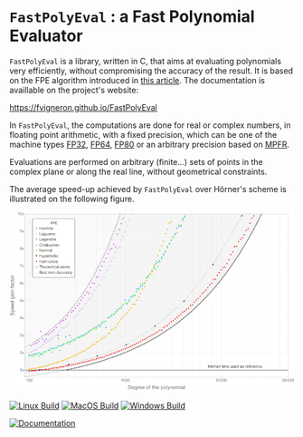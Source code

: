 # `FastPolyEval` : a Fast Polynomial Evaluator

`FastPolyEval` is a library, written in C, that aims at evaluating polynomials very efficiently, without compromising the accuracy of the result. It is based on the FPE algorithm introduced in [this article](https://hal.archives-ouvertes.fr/hal-03820369). The documentation is availlable on the project's website:

https://fvigneron.github.io/FastPolyEval

In `FastPolyEval`, the computations are done for real or complex numbers, in floating point arithmetic, with a fixed precision, which can be one of the machine types [FP32](https://en.wikipedia.org/wiki/Single-precision_floating-point_format),
[FP64](https://en.wikipedia.org/wiki/Double-precision_floating-point_format),
[FP80](https://en.wikipedia.org/wiki/Extended_precision)
or an arbitrary precision based on [MPFR](https://www.mpfr.org).

Evaluations are performed on arbitrary (finite...) sets of points in the complex plane or along the real line, without geometrical constraints.

The average speed-up achieved by `FastPolyEval` over Hörner's scheme is illustrated on the following figure.

<p align="center">
  <img src="documentation/images/HornerFPE.png" />
</p>


[![Linux Build](https://github.com/fvigneron/FastPolyEval/actions/workflows/build_Linux.yml/badge.svg)](https://github.com/fvigneron/FastPolyEval/actions/workflows/build_Linux.yml)
[![MacOS Build](https://github.com/fvigneron/FastPolyEval/actions/workflows/build_MacOS.yml/badge.svg)](https://github.com/fvigneron/FastPolyEval/actions/workflows/build_MacOS.yml)
[![Windows Build](https://github.com/fvigneron/FastPolyEval/actions/workflows/build_Windows.yml/badge.svg)](https://github.com/fvigneron/FastPolyEval/actions/workflows/build_Windows.yml)

[![Documentation](https://github.com/fvigneron/FastPolyEval/actions/workflows/documentation.yml/badge.svg)](https://github.com/fvigneron/FastPolyEval/actions/workflows/documentation.yml)
